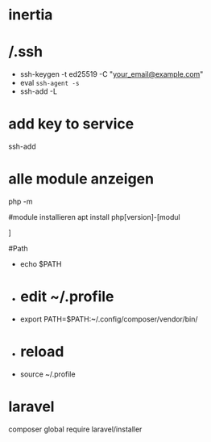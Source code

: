 # inertia

# /.ssh
* ssh-keygen -t ed25519 -C "your_email@example.com"
* eval `ssh-agent -s`
* ssh-add -L


# add key to service
ssh-add


# alle module anzeigen
php -m

#module installieren
apt install php[version]-[modul

]

#Path
* echo $PATH
* # edit ~/.profile
* export PATH=$PATH:~/.config/composer/vendor/bin/
* # reload
* source ~/.profile


# laravel
composer global require laravel/installer

